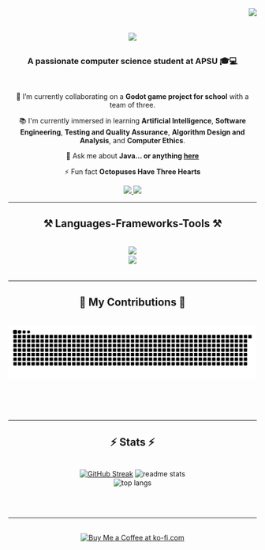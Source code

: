 <img align="right" src="https://visitor-badge.laobi.icu/badge?page_id=plewis10apsu.plewis10apsu" />

<h1 align="center">
    <img src="https://readme-typing-svg.herokuapp.com/?font=Righteous&size=35&center=true&vCenter=true&width=500&height=70&duration=4000&lines=Hi+There!+👋;+I'm+Peggy+Lewis!;" />
</h1>

<h3 align="center">A passionate computer science student at APSU 🎓💻</h3>

<br/>

<div align="center">
 
 🔭 I’m currently collaborating on a **Godot game project for school** with a team of three.
 
 📚 I'm currently immersed in learning **Artificial Intelligence**, **Software Engineering**, **Testing and Quality Assurance**, **Algorithm Design and Analysis**, and **Computer Ethics**.

💬 Ask me about **Java... or anything [here]([https://github.com/plewis10apsu/plewis10apsu/issues])**

⚡ Fun fact **Octopuses Have Three Hearts**

 </div>
 
<div align="center"> 
  <a href="mailto:plewis10@my.apsu.edu">
    <img src="https://img.shields.io/badge/Gmail-333333?style=for-the-badge&logo=gmail&logoColor=red" />
  </a>
  <a href="https://www.linkedin.com/in/peggylewis931" >
    <img src="https://img.shields.io/badge/LinkedIn-0077B5?style=for-the-badge&logo=linkedin&logoColor=white" />
  </a>
   <!-- sqlite, safari, google-chrome are other good icon options -->
  </a>
</div>

 <hr/>
 
<h2 align="center">⚒️ Languages-Frameworks-Tools ⚒️</h2>
<br/>
<div align="center">
    <img src="https://skillicons.dev/icons?i=java,maven,pytorch,stackoverflow" /><br>
    <img src="https://skillicons.dev/icons?i=godot,vscode,idea,linkedin,github,discord,gmail" />
    
</div>

<br/>
<hr/>

<div align="center">
  <h2>🐍 My Contributions 🐍</h2>
  <br>
  <img alt="snake eating my contributions" src="https://raw.githubusercontent.com/plewis10apsu/plewis10apsu/output/github-contribution-grid-snake.svg" />
  
  <br/><br/><br/>
</div>

<hr/>

<h2 align="center">⚡ Stats ⚡</h2>
<br>
<div align=center><a href="https://git.io/streak-stats"><img src="https://streak-stats.demolab.com?user=plewis10apsu&theme=noctis-minimus&hide_border=true&mode=weekly" alt="GitHub Streak" /></a>
  <img width=390 src="https://github-readme-stats.vercel.app/api?username=plewis10apsu&count_private=true&show_icons=true&theme=react&rank_icon=github&border_radius=10" alt="readme stats" />
  <br/>
  <img width=325 align="center" src="https://github-readme-stats.vercel.app/api/top-langs/?username=plewis10apsu&hide=HTML&langs_count=8&layout=compact&theme=react&border_radius=10&size_weight=0.5&count_weight=0.5&exclude_repo=github-readme-stats" alt="top langs" />
</div>

<br/><br/>

<hr/>

<br/>

<div align="center">
<a href='https://ko-fi.com/V7V4RAK9C' target='_blank'><img height='64' style='border:0px;height:64px;' src='https://storage.ko-fi.com/cdn/kofi1.png?v=3' border='0' alt='Buy Me a Coffee at ko-fi.com' /></a>
</div>

<br/>
